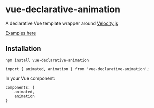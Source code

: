 # vue-declarative-animation

A declarative Vue template wrapper around [Velocity.js](http://velocityjs.org/)

[Examples here](https://brianrosamilia.github.io/vue-declarative-animation)

## Installation

`npm install vue-declarative-animation`

`import { animated, animation } from 'vue-declarative-animation';`

In your Vue component: 

```
components: {
    animated,
    animation
}
```